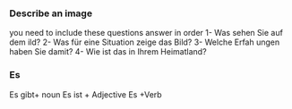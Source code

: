 ### Describe an image 
you need to include these questions answer in order
1- Was sehen Sie auf dem ild?
2- Was für eine Situation zeige das Bild?
3- Welche Erfah ungen haben Sie damit?
4- Wie ist das in Ihrem Heimatland?
### Es
Es gibt+ noun
Es ist + Adjective
Es +Verb